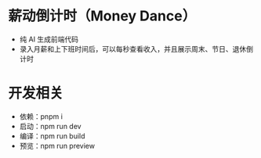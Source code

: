 # 薪动倒计时（Money Dance）
- 纯 AI 生成前端代码
- 录入月薪和上下班时间后，可以每秒查看收入，并且展示周末、节日、退休倒计时

# 开发相关
- 依赖：pnpm i
- 启动：npm run dev
- 编译：npm run build
- 预览：npm run preview
